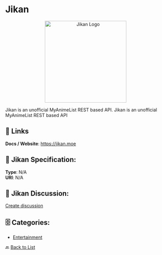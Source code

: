 # Jikan
<p align="center">
    <img width="256" src="https://raw.githubusercontent.com/apis-list/apis-list/main/apis/jikan/logo_256x256.png" alt="Jikan Logo"/>
</p>

Jikan is an unofficial MyAnimeList REST based API. Jikan is an unofficial MyAnimeList REST based API

##  🔗 Links
**Docs / Website**: https://jikan.moe

## 🧬 Jikan Specification:
**Type**: N/A  
**URI**: N/A

## 💬 Jikan Discussion:
[Create discussion](https://github.com/apis-list/apis-list/discussions/new)

## 🗄️ Categories:
- [Entertainment](https://github.com/apis-list/apis-list#entertainment-)




🔙 [Back to List](https://github.com/apis-list/apis-list)
